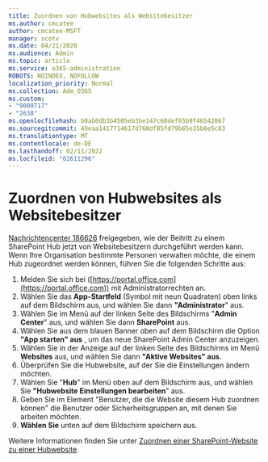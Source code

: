```yaml
---
title: Zuordnen von Hubwebsites als Websitebesitzer
ms.author: cmcatee
author: cmcatee-MSFT
manager: scotv
ms.date: 04/21/2020
ms.audience: Admin
ms.topic: article
ms.service: o365-administration
ROBOTS: NOINDEX, NOFOLLOW
localization_priority: Normal
ms.collection: Adm_O365
ms.custom:
- "9000717"
- "2638"
ms.openlocfilehash: b0ab0db3b4505eb3be147c60def65b9f46542067
ms.sourcegitcommit: 49eaa1417714617d768df85fd79b65e35b6e5c83
ms.translationtype: MT
ms.contentlocale: de-DE
ms.lasthandoff: 02/11/2022
ms.locfileid: "62611296"
---
```

# <a name="associate-hub-sites-as-site-owner"></a>Zuordnen von Hubwebsites als Websitebesitzer

[Nachrichtencenter 186626](https://admin.microsoft.com/Adminportal/Home?source=applauncher#/MessageCenter?id=MC186626) freigegeben, wie der Beitritt zu einem SharePoint Hub jetzt von Websitebesitzern durchgeführt werden kann. Wenn Ihre Organisation bestimmte Personen verwalten möchte, die einem Hub zugeordnet werden können, führen Sie die folgenden Schritte aus: 

1. Melden Sie sich bei ([https://portal.office.com](https://portal.office.com)) mit Administratorrechten an.
2. Wählen Sie das **App-Startfeld** (Symbol mit neun Quadraten) oben links auf dem Bildschirm aus, und wählen Sie dann **"Administrator**" aus.
3. Wählen Sie im Menü auf der linken Seite des Bildschirms "**Admin Center**" aus, und wählen Sie dann **SharePoint** aus.
4. Wählen Sie aus dem blauen Banner oben auf dem Bildschirm die Option **"App starten" aus** , um das neue SharePoint Admin Center anzuzeigen.
5. Wählen Sie in der Anzeige auf der linken Seite des Bildschirms im Menü **Websites** aus, und wählen Sie dann **"Aktive Websites" aus**.
6. Überprüfen Sie die Hubwebsite, auf der Sie die Einstellungen ändern möchten.
7. Wählen Sie "**Hub**" im Menü oben auf dem Bildschirm aus, und wählen Sie **"Hubwebsite Einstellungen bearbeiten**" aus.
8. Geben Sie im Element "Benutzer, die die Website diesem Hub zuordnen können" die Benutzer oder Sicherheitsgruppen an, mit denen Sie arbeiten möchten.
9. **Wählen Sie** unten auf dem Bildschirm speichern aus.

Weitere Informationen finden Sie unter [Zuordnen einer SharePoint-Website zu einer Hubwebsite](https://support.office.com/article/associate-a-sharepoint-site-with-a-hub-site-ae0009fd-af04-4d3d-917d-88edb43efc05). 